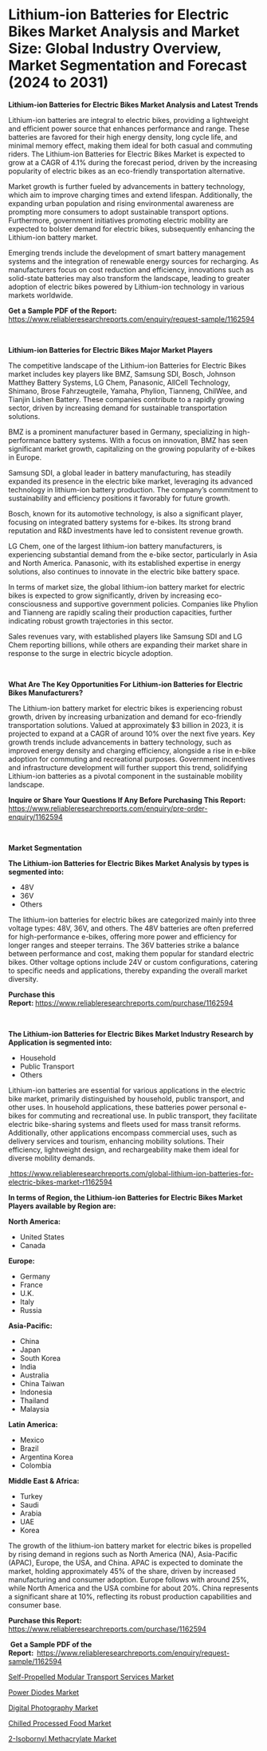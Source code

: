 <p><h1>Lithium-ion Batteries for Electric Bikes Market Analysis and Market Size: Global Industry Overview, Market Segmentation and Forecast (2024 to 2031)</h1></p><p><strong>Lithium-ion Batteries for Electric Bikes Market Analysis and Latest Trends</strong></p>
<p><p>Lithium-ion batteries are integral to electric bikes, providing a lightweight and efficient power source that enhances performance and range. These batteries are favored for their high energy density, long cycle life, and minimal memory effect, making them ideal for both casual and commuting riders. The Lithium-ion Batteries for Electric Bikes Market is expected to grow at a CAGR of 4.1% during the forecast period, driven by the increasing popularity of electric bikes as an eco-friendly transportation alternative.</p><p>Market growth is further fueled by advancements in battery technology, which aim to improve charging times and extend lifespan. Additionally, the expanding urban population and rising environmental awareness are prompting more consumers to adopt sustainable transport options. Furthermore, government initiatives promoting electric mobility are expected to bolster demand for electric bikes, subsequently enhancing the Lithium-ion battery market.</p><p>Emerging trends include the development of smart battery management systems and the integration of renewable energy sources for recharging. As manufacturers focus on cost reduction and efficiency, innovations such as solid-state batteries may also transform the landscape, leading to greater adoption of electric bikes powered by Lithium-ion technology in various markets worldwide.</p></p>
<p><strong>Get a Sample PDF of the Report:&nbsp;</strong> <a href="https://www.reliableresearchreports.com/enquiry/request-sample/1162594?utm_campaign=115&utm_medium=2&utm_source=Github&utm_content=ia&utm_term=29092024&utm_id=lithium-ion-batteries-for-electric-bikes">https://www.reliableresearchreports.com/enquiry/request-sample/1162594</a></p>
<p>&nbsp;</p>
<p><strong>Lithium-ion Batteries for Electric Bikes Major Market Players</strong></p>
<p><p>The competitive landscape of the Lithium-ion Batteries for Electric Bikes market includes key players like BMZ, Samsung SDI, Bosch, Johnson Matthey Battery Systems, LG Chem, Panasonic, AllCell Technology, Shimano, Brose Fahrzeugteile, Yamaha, Phylion, Tianneng, ChilWee, and Tianjin Lishen Battery. These companies contribute to a rapidly growing sector, driven by increasing demand for sustainable transportation solutions.</p><p>BMZ is a prominent manufacturer based in Germany, specializing in high-performance battery systems. With a focus on innovation, BMZ has seen significant market growth, capitalizing on the growing popularity of e-bikes in Europe.</p><p>Samsung SDI, a global leader in battery manufacturing, has steadily expanded its presence in the electric bike market, leveraging its advanced technology in lithium-ion battery production. The company’s commitment to sustainability and efficiency positions it favorably for future growth.</p><p>Bosch, known for its automotive technology, is also a significant player, focusing on integrated battery systems for e-bikes. Its strong brand reputation and R&D investments have led to consistent revenue growth.</p><p>LG Chem, one of the largest lithium-ion battery manufacturers, is experiencing substantial demand from the e-bike sector, particularly in Asia and North America. Panasonic, with its established expertise in energy solutions, also continues to innovate in the electric bike battery space.</p><p>In terms of market size, the global lithium-ion battery market for electric bikes is expected to grow significantly, driven by increasing eco-consciousness and supportive government policies. Companies like Phylion and Tianneng are rapidly scaling their production capacities, further indicating robust growth trajectories in this sector.</p><p>Sales revenues vary, with established players like Samsung SDI and LG Chem reporting billions, while others are expanding their market share in response to the surge in electric bicycle adoption.</p></p>
<p>&nbsp;</p>
<p><strong>What Are The Key Opportunities For Lithium-ion Batteries for Electric Bikes Manufacturers?</strong></p>
<p><p>The Lithium-ion battery market for electric bikes is experiencing robust growth, driven by increasing urbanization and demand for eco-friendly transportation solutions. Valued at approximately $3 billion in 2023, it is projected to expand at a CAGR of around 10% over the next five years. Key growth trends include advancements in battery technology, such as improved energy density and charging efficiency, alongside a rise in e-bike adoption for commuting and recreational purposes. Government incentives and infrastructure development will further support this trend, solidifying Lithium-ion batteries as a pivotal component in the sustainable mobility landscape.</p></p>
<p><strong>Inquire or Share Your Questions If Any Before Purchasing This Report:</strong> <a href="https://www.reliableresearchreports.com/enquiry/pre-order-enquiry/1162594?utm_campaign=115&utm_medium=2&utm_source=Github&utm_content=ia&utm_term=29092024&utm_id=lithium-ion-batteries-for-electric-bikes">https://www.reliableresearchreports.com/enquiry/pre-order-enquiry/1162594</a></p>
<p>&nbsp;</p>
<p><strong>Market Segmentation</strong></p>
<p><strong>The Lithium-ion Batteries for Electric Bikes Market Analysis by types is segmented into:</strong></p>
<p><ul><li>48V</li><li>36V</li><li>Others</li></ul></p>
<p><p>The lithium-ion batteries for electric bikes are categorized mainly into three voltage types: 48V, 36V, and others. The 48V batteries are often preferred for high-performance e-bikes, offering more power and efficiency for longer ranges and steeper terrains. The 36V batteries strike a balance between performance and cost, making them popular for standard electric bikes. Other voltage options include 24V or custom configurations, catering to specific needs and applications, thereby expanding the overall market diversity.</p></p>
<p><strong>Purchase this Report:&nbsp;</strong><a href="https://www.reliableresearchreports.com/purchase/1162594?utm_campaign=115&utm_medium=2&utm_source=Github&utm_content=ia&utm_term=29092024&utm_id=lithium-ion-batteries-for-electric-bikes">https://www.reliableresearchreports.com/purchase/1162594</a></p>
<p>&nbsp;</p>
<p><strong>The Lithium-ion Batteries for Electric Bikes Market Industry Research by Application is segmented into:</strong></p>
<p><ul><li>Household</li><li>Public Transport</li><li>Others</li></ul></p>
<p><p>Lithium-ion batteries are essential for various applications in the electric bike market, primarily distinguished by household, public transport, and other uses. In household applications, these batteries power personal e-bikes for commuting and recreational use. In public transport, they facilitate electric bike-sharing systems and fleets used for mass transit reforms. Additionally, other applications encompass commercial uses, such as delivery services and tourism, enhancing mobility solutions. Their efficiency, lightweight design, and rechargeability make them ideal for diverse mobility demands.</p></p>
<p><a href="https://www.reliableresearchreports.com/global-lithium-ion-batteries-for-electric-bikes-market-r1162594?utm_campaign=115&utm_medium=2&utm_source=Github&utm_content=ia&utm_term=29092024&utm_id=lithium-ion-batteries-for-electric-bikes">&nbsp;https://www.reliableresearchreports.com/global-lithium-ion-batteries-for-electric-bikes-market-r1162594</a></p>
<p><strong>In terms of Region, the Lithium-ion Batteries for Electric Bikes Market Players available by Region are:</strong></p>
<p>
    <p> <strong> North America: </strong>
        <ul>
            <li>United States</li>
            <li>Canada</li>
        </ul>
        </p> 
    <p> <strong> Europe: </strong>
        <ul>
            <li>Germany</li>
            <li>France</li>
            <li>U.K.</li>
            <li>Italy</li>
            <li>Russia</li>
        </ul>
        </p> 
    <p> <strong> Asia-Pacific: </strong>
        <ul>
            <li>China</li>
            <li>Japan</li>
            <li>South Korea</li>
            <li>India</li>
            <li>Australia</li>
            <li>China Taiwan</li>
            <li>Indonesia</li>
            <li>Thailand</li>
            <li>Malaysia</li>
        </ul>
        </p> 
    <p> <strong> Latin America: </strong>
        <ul>
            <li>Mexico</li>
            <li>Brazil</li>
            <li>Argentina Korea</li>
            <li>Colombia</li>
        </ul>
        </p> 
    <p> <strong> Middle East & Africa: </strong>
        <ul>
            <li>Turkey</li>
            <li>Saudi</li>
            <li>Arabia</li>
            <li>UAE</li>
            <li>Korea</li>
        </ul>
    </p>
    </p>
<p><p>The growth of the lithium-ion battery market for electric bikes is propelled by rising demand in regions such as North America (NA), Asia-Pacific (APAC), Europe, the USA, and China. APAC is expected to dominate the market, holding approximately 45% of the share, driven by increased manufacturing and consumer adoption. Europe follows with around 25%, while North America and the USA combine for about 20%. China represents a significant share at 10%, reflecting its robust production capabilities and consumer base.</p></p>
<p><strong>Purchase this Report: </strong><a href="https://www.reliableresearchreports.com/purchase/1162594?utm_campaign=115&utm_medium=2&utm_source=Github&utm_content=ia&utm_term=29092024&utm_id=lithium-ion-batteries-for-electric-bikes">https://www.reliableresearchreports.com/purchase/1162594</a></p>
<p>&nbsp;<strong>Get a Sample PDF of the Report:&nbsp;&nbsp;</strong><a href="https://www.reliableresearchreports.com/enquiry/request-sample/1162594?utm_campaign=115&utm_medium=2&utm_source=Github&utm_content=ia&utm_term=29092024&utm_id=lithium-ion-batteries-for-electric-bikes">https://www.reliableresearchreports.com/enquiry/request-sample/1162594</a></p>
<p><strong></strong></p>
<p><p><a href="https://github.com/BesaLoshi2000/Market-Research-Report-List-1/blob/main/self-propelled-modular-transport-services-market.md?utm_campaign=115&utm_medium=2&utm_source=Github&utm_content=ia&utm_term=29092024&utm_id=lithium-ion-batteries-for-electric-bikes">Self-Propelled Modular Transport Services Market</a></p><p><a href="https://issuu.com/reportprime-2/docs/power-diodes-market-size-2030.pptx_8fa75513e4676d?utm_campaign=115&utm_medium=2&utm_source=Github&utm_content=ia&utm_term=29092024&utm_id=lithium-ion-batteries-for-electric-bikes">Power Diodes Market</a></p><p><a href="https://issuu.com/reportprime-2/docs/digital-photography-market-size-203_64695112ed8a5c?utm_campaign=115&utm_medium=2&utm_source=Github&utm_content=ia&utm_term=29092024&utm_id=lithium-ion-batteries-for-electric-bikes">Digital Photography Market</a></p><p><a href="https://www.linkedin.com/pulse/unlocking-growth-potential-market-strategic-analysis-gru1c?utm_campaign=115&utm_medium=2&utm_source=Github&utm_content=ia&utm_term=29092024&utm_id=lithium-ion-batteries-for-electric-bikes">Chilled Processed Food Market</a></p><p><a href="https://github.com/JakirUddin651/Market-Research-Report-List-1/blob/main/2-isobornyl-methacrylate-market.md?utm_campaign=115&utm_medium=2&utm_source=Github&utm_content=ia&utm_term=29092024&utm_id=lithium-ion-batteries-for-electric-bikes">2-Isobornyl Methacrylate Market</a></p></p>
